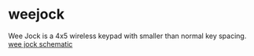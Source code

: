 weejock
=======

Wee Jock is a 4x5 wireless keypad with smaller than normal key spacing.
[wee jock schematic](./weejock.svg)
